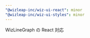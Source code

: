 ```yaml
---
"@wizleap-inc/wiz-ui-react": minor
"@wizleap-inc/wiz-ui-styles": minor
---
```


WizLineGraph の React 対応

